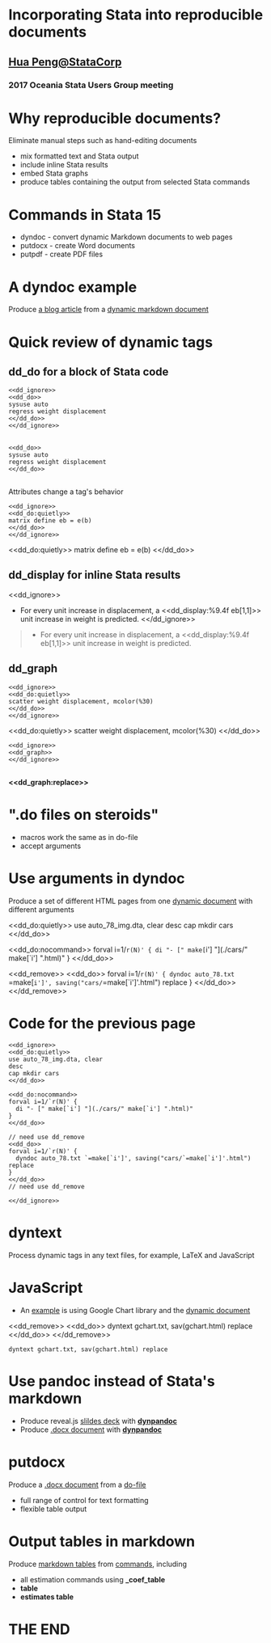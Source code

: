 # Incorporating Stata into reproducible documents

##  [Hua Peng@StataCorp][hpeng]
### 2017 Oceania Stata Users Group meeting


# Why reproducible documents?

Eliminate manual steps such as hand-editing documents

- mix formatted text and Stata output
- include inline Stata results
- embed Stata graphs
- produce tables containing the output from selected Stata commands

# Commands in Stata 15

- dyndoc - convert dynamic Markdown documents to web pages
- putdocx - create Word documents
- putpdf - create PDF files

# A dyndoc example

Produce [a blog article](./example.html) from a [dynamic markdown document](./example.md)


# Quick review of dynamic tags

## dd_do for a block of Stata code
````
<<dd_ignore>>
<<dd_do>>
sysuse auto
regress weight displacement
<</dd_do>>
<</dd_ignore>>
````

##
````
<<dd_do>>
sysuse auto
regress weight displacement
<</dd_do>>
````

##
Attributes change a tag's behavior

````
<<dd_ignore>>
<<dd_do:quietly>>
matrix define eb = e(b)
<</dd_do>>
<</dd_ignore>>
````

<<dd_do:quietly>>
matrix define eb = e(b)
<</dd_do>>


## dd_display for inline Stata results
<<dd_ignore>>
- For every unit increase in displacement, a <<dd_display:%9.4f eb[1,1]>> unit
increase in weight is predicted.
<</dd_ignore>>

> - For every unit increase in displacement, a <<dd_display:%9.4f eb[1,1]>> unit
increase in weight is predicted.

## dd_graph
````
<<dd_ignore>>
<<dd_do:quietly>>
scatter weight displacement, mcolor(%30)
<</dd_do>>
<</dd_ignore>>
````
<<dd_do:quietly>>
scatter weight displacement, mcolor(%30)
<</dd_do>>

````
<<dd_ignore>>
<<dd_graph>>
<</dd_ignore>>
````

##
#### <<dd_graph:replace>>

# ".do files on steroids"

- macros work the same as in do-file
- accept arguments

# Use arguments in **dyndoc**
Produce a set of different HTML pages from one [dynamic document](./auto_78.txt) with different arguments  

<<dd_do:quietly>>
use auto_78_img.dta, clear
desc
cap mkdir cars
<</dd_do>>

<<dd_do:nocommand>>
forval i=1/`r(N)' {
  di "- [" make[`i'] "](./cars/" make[`i'] ".html)"
}
<</dd_do>>

<<dd_remove>>
<<dd_do>>
forval i=1/`r(N)' {
  dyndoc auto_78.txt `=make[`i']', saving("cars/`=make[`i']'.html") replace
}
<</dd_do>>
<</dd_remove>>

# Code for the previous page
~~~
<<dd_ignore>>
<<dd_do:quietly>>
use auto_78_img.dta, clear
desc
cap mkdir cars
<</dd_do>>

<<dd_do:nocommand>>
forval i=1/`r(N)' {
  di "- [" make[`i'] "](./cars/" make[`i'] ".html)"
}
<</dd_do>>

// need use dd_remove
<<dd_do>>
forval i=1/`r(N)' {
  dyndoc auto_78.txt `=make[`i']', saving("cars/`=make[`i']'.html") replace
}
<</dd_do>>
// need use dd_remove

<</dd_ignore>>
~~~

# dyntext
Process dynamic tags in any text files, for example, LaTeX and JavaScript  

# JavaScript

- An [example](./gchart.html) is using Google Chart library and the [dynamic document](./gchart.txt)

<<dd_remove>>
<<dd_do>>
dyntext gchart.txt, sav(gchart.html) replace
<</dd_do>>
<</dd_remove>>

~~~~
dyntext gchart.txt, sav(gchart.html) replace
~~~~

# Use pandoc instead of Stata's markdown

- Produce reveal.js [slildes deck](./aus17.md) with [**dynpandoc**](./maker.do)
- Produce [.docx document](./auto.docx) with [**dynpandoc**](./makeauto.do)


# putdocx

Produce a [.docx document](./exdocx.docx) from a [do-file](./exdocx.do)

- full range of control for text formatting
- flexible table output

# Output tables in markdown

Produce [markdown tables](./table.html) from [commands](./table.md), including

- all estimation commands using **\_coef_table**
- **table**
- **estimates table**

# THE END

[hpeng]: hpeng@stata.com
